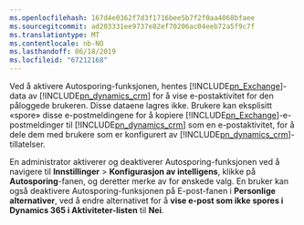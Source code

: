 ```yaml
---
ms.openlocfilehash: 167d4e0362f7d3f1716bee5b7f2f0aa4068bfaee
ms.sourcegitcommit: ad203331ee9737e82ef70206ac04eeb72a5f9c7f
ms.translationtype: MT
ms.contentlocale: nb-NO
ms.lasthandoff: 06/18/2019
ms.locfileid: "67212168"
---
```

Ved å aktivere Autosporing-funksjonen, hentes [!INCLUDE[pn_Exchange](pn-exchange.md)]-data av [!INCLUDE[pn_dynamics_crm](pn-dynamics-crm.md)] for å vise e-postaktivitet for den påloggede brukeren. Disse dataene lagres ikke. Brukere kan eksplisitt «spore» disse e-postmeldingene for å kopiere [!INCLUDE[pn_Exchange](pn-exchange.md)]-e-postmeldinger til [!INCLUDE[pn_dynamics_crm](pn-dynamics-crm.md)] som en e-postaktivitet, for å dele dem med brukere som er konfigurert av [!INCLUDE[pn_dynamics_crm](pn-dynamics-crm.md)]-tillatelser.  
  
 En administrator aktiverer og deaktiverer Autosporing-funksjonen ved å navigere til **Innstillinger** > **Konfigurasjon av intelligens**, klikke på **Autosporing**-fanen, og deretter merke av for ønskede valg. En bruker kan også deaktivere Autosporing-funksjonen på E-post-fanen i **Personlige alternativer**, ved å endre alternativet for å **vise e-post som ikke spores i Dynamics 365 i Aktiviteter-listen** til **Nei**.